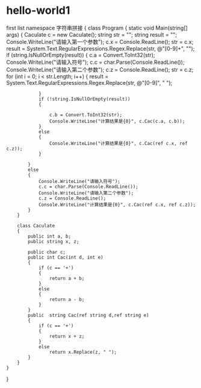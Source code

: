 # hello-world1
first list
namespace 字符串拼接
{
    class Program
    {
        static void Main(string[] args)
        {
            Caculate c = new Caculate();
            string str = "";
            string result = "";
            Console.WriteLine("请输入第一个参数");
            c.x = Console.ReadLine();
            str = c.x;
            result = System.Text.RegularExpressions.Regex.Replace(str, @"[0-9]+", "");
            if (string.IsNullOrEmpty(result))
            {
                c.a = Convert.ToInt32(str);
                Console.WriteLine("请输入符号");
                c.c = char.Parse(Console.ReadLine());
                Console.WriteLine("请输入第二个参数");
                c.z = Console.ReadLine();
                str = c.z;
                for (int i = 0; i < str.Length; i++)
                {
                    result = System.Text.RegularExpressions.Regex.Replace(str, @"[0-9]", " ");

                }
                if (!string.IsNullOrEmpty(result))
                {

                    c.b = Convert.ToInt32(str);
                    Console.WriteLine("计算结果是{0}", c.Cac(c.a, c.b));
                }
                else
                {
                    Console.WriteLine("计算结果是{0}", c.Cac(ref c.x, ref c.z));
                }

            }
            else
            {
                Console.WriteLine("请输入符号");
                c.c = char.Parse(Console.ReadLine());
                Console.WriteLine("请输入第二个参数");
                c.z = Console.ReadLine();
                Console.WriteLine("计算结果是{0}", c.Cac(ref c.x, ref c.z));
            }
        }
      
        class Caculate
        {
            public int a, b;
            public string x, z;

            public char c;
            public int Cac(int d, int e)
            {
                if (c == '+')
                {
                    return a + b;
                }
                else
                {
                    return a - b;
                }
            }
            public  string Cac(ref string d,ref string e)
            {
                if (c == '+')
                {
                    return x + z;
                }
                else
                    return x.Replace(z, " ");
            }                       
        }
    }
}
